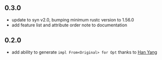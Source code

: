 ## 0.3.0
* update to syn v2.0, bumping minimum rustc version to 1.56.0
* add feature list and attribute order note to documentation

## 0.2.0
* add ability to generate `impl From<Original> for Opt` thanks to [Han Yang](https://github.com/billythedummy)
